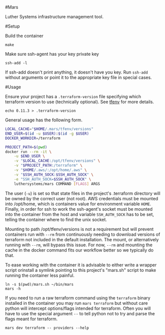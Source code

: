 #Mars

Luther Systems infrastructure management tool.

#Setup

Build the container

```
make
```

Make sure ssh-agent has your key private key

```
ssh-add -l
```

If ssh-add doesn't print anything, it doesn't have you key.  Run `ssh-add`
without arguments or point it to the appropriate key file in special cases.

#Usage

Ensure your project has a `.terraform-version` file specifying which terraform
version to use (technically optional).  See
[tfenv](https://github.com/kamatama41/tfenv) for more details.

```
echo 0.11.3 > .terraform-version
```

General usage has the following form.

```sh
LOCAL_CACHE="$HOME/.mars/tfenv/versions"
END_USER=$(id -u $USER):$(id -g $USER)
DOCKER_WORKDIR=/terraform

PROJECT_PATH=$(pwd)
docker run --rm -it \
    -u $END_USER \
    -v "$LOCAL_CACHE:/opt/tfenv/versions" \
    -v "$PROJECT_PATH:/terraform" \
    -v "$HOME/.aws/:/opt/home/.aws" \
    -v "$SSH_AUTH_SOCK:$SSH_AUTH_SOCK" \
    -e "SSH_AUTH_SOCK=$SSH_AUTH_SOCK" \
    luthersystems/mars COMMAND [FLAGS] ARGS
```

The user (`-u`) is set so that state files in the project's .terraform
directory will be owned by the correct user (not root).  AWS credentials must
be mounted into /opt/home, which is containers value for environment variable
`HOME`.  Finally, in order for ssh to work the ssh-agent's socket must be
mounted into the container from the host and variable `SSH_AUTH_SOCK` has to be
set, telling the container where to find the unix socket.

Mounting to path /opt/tfenv/versions is not a requirement but will prevent
containers run with `--rm` from continuously needing to download versions of
terraform not included in the default installation.  The mount, or
alternatively running with `--rm`, will bypass this issue.  For now, `--rm` and
mounting the cache in the docker command fits our workflow better so we
typically do that.

To ease working with the container it is advisable to either write a wrapper
script orinstall a symlink pointing to this project's "mars.sh" script to make
running the container less painful.

```
ln -s $(pwd)/mars.sh ~/bin/mars
mars -h
```

If you need to run a raw terraform command using the `terraform` binary
installed in the container you may run `mars terraform` but without care python
will intercept options/flags intended for terraform.  Often you will have to
use the special argument `--` to tell python not to try and parse the flags
meant for terraform.

```
mars dev terraform -- providers --help
```
